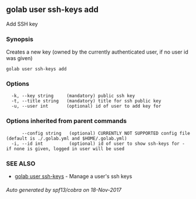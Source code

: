 ## golab user ssh-keys add

Add SSH key

### Synopsis


Creates a new key (owned by the currently authenticated user, if no user id was given)

```
golab user ssh-keys add
```

### Options

```
  -k, --key string     (mandatory) public ssh key
  -t, --title string   (mandatory) title for ssh public key
  -u, --user int       (optional) id of user to add key for
```

### Options inherited from parent commands

```
      --config string   (optional) CURRENTLY NOT SUPPORTED config file (default is ./.golab.yml and $HOME/.golab.yml)
  -i, --id int          (optional) id of user to show ssh-keys for - if none is given, logged in user will be used
```

### SEE ALSO
* [golab user ssh-keys](golab_user_ssh-keys.md)	 - Manage a user's ssh keys

###### Auto generated by spf13/cobra on 18-Nov-2017
